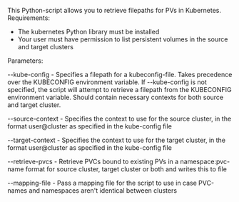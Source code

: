 This Python-script allows you to retrieve filepaths for PVs in Kubernetes.  
Requirements:  
- The kubernetes Python library must be installed
- Your user must have permission to list persistent volumes in the source and target clusters

Parameters:  

--kube-config - Specifies a filepath for a kubeconfig-file. Takes precedence over the KUBECONFIG environment variable. If --kube-config is not specified, the script will attempt to retrieve a filepath from the KUBECONFIG environment variable. Should contain necessary contexts for both source and target cluster.

--source-context - Specifies the context to use for the source cluster, in the format user@cluster as specified in the kube-config file

--target-context - Specifies the context to use for the target cluster, in the format user@cluster as specified in the kube-config file  

--retrieve-pvcs - Retrieve PVCs bound to existing PVs in a namespace:pvc-name format for source cluster, target cluster or both and writes this to file  

--mapping-file - Pass a mapping file for the script to use in case PVC-names and namespaces aren't identical between clusters


